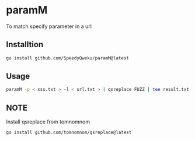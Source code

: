 # paramM

To match specify parameter in a url

## Installtion

```bash
go install github.com/SpeedyQweku/paramM@latest
```

## Usage

```bash
paramM -p < xss.txt > -l < url.txt > | qsreplace FUZZ | tee result.txt
```

## NOTE

Install qsreplace from tomnomnom

```bash
go install github.com/tomnomnom/qsreplace@latest
```
